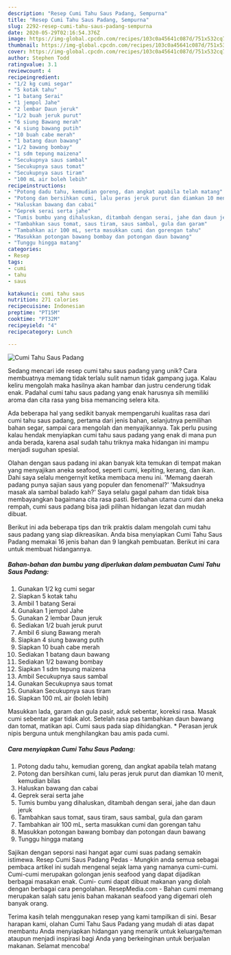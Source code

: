 ```yaml
---
description: "Resep Cumi Tahu Saus Padang, Sempurna"
title: "Resep Cumi Tahu Saus Padang, Sempurna"
slug: 2292-resep-cumi-tahu-saus-padang-sempurna
date: 2020-05-29T02:16:54.376Z
image: https://img-global.cpcdn.com/recipes/103c0a45641c087d/751x532cq70/cumi-tahu-saus-padang-foto-resep-utama.jpg
thumbnail: https://img-global.cpcdn.com/recipes/103c0a45641c087d/751x532cq70/cumi-tahu-saus-padang-foto-resep-utama.jpg
cover: https://img-global.cpcdn.com/recipes/103c0a45641c087d/751x532cq70/cumi-tahu-saus-padang-foto-resep-utama.jpg
author: Stephen Todd
ratingvalue: 3.1
reviewcount: 4
recipeingredient:
- "1/2 kg cumi segar"
- "5 kotak tahu"
- "1 batang Serai"
- "1 jempol Jahe"
- "2 lembar Daun jeruk"
- "1/2 buah jeruk purut"
- "6 siung Bawang merah"
- "4 siung bawang putih"
- "10 buah cabe merah"
- "1 batang daun bawang"
- "1/2 bawang bombay"
- "1 sdm tepung maizena"
- "Secukupnya saus sambal"
- "Secukupnya saus tomat"
- "Secukupnya saus tiram"
- "100 mL air boleh lebih"
recipeinstructions:
- "Potong dadu tahu, kemudian goreng, dan angkat apabila telah matang"
- "Potong dan bersihkan cumi, lalu peras jeruk purut dan diamkan 10 menit, kemudian bilas"
- "Haluskan bawang dan cabai"
- "Geprek serai serta jahe"
- "Tumis bumbu yang dihaluskan, ditambah dengan serai, jahe dan daun jeruk"
- "Tambahkan saus tomat, saus tiram, saus sambal, gula dan garam"
- "Tambahkan air 100 mL, serta masukkan cumi dan gorengan tahu"
- "Masukkan potongan bawang bombay dan potongan daun bawang"
- "Tunggu hingga matang"
categories:
- Resep
tags:
- cumi
- tahu
- saus

katakunci: cumi tahu saus 
nutrition: 271 calories
recipecuisine: Indonesian
preptime: "PT15M"
cooktime: "PT32M"
recipeyield: "4"
recipecategory: Lunch

---
```



![Cumi Tahu Saus Padang](https://img-global.cpcdn.com/recipes/103c0a45641c087d/751x532cq70/cumi-tahu-saus-padang-foto-resep-utama.jpg)

Sedang mencari ide resep cumi tahu saus padang yang unik? Cara membuatnya memang tidak terlalu sulit namun tidak gampang juga. Kalau keliru mengolah maka hasilnya akan hambar dan justru cenderung tidak enak. Padahal cumi tahu saus padang yang enak harusnya sih memiliki aroma dan cita rasa yang bisa memancing selera kita.

Ada beberapa hal yang sedikit banyak mempengaruhi kualitas rasa dari cumi tahu saus padang, pertama dari jenis bahan, selanjutnya pemilihan bahan segar, sampai cara mengolah dan menyajikannya. Tak perlu pusing kalau hendak menyiapkan cumi tahu saus padang yang enak di mana pun anda berada, karena asal sudah tahu triknya maka hidangan ini mampu menjadi suguhan spesial.

Olahan dengan saus padang ini akan banyak kita temukan di tempat makan yang menyajikan aneka seafood, seperti cumi, kepiting, kerang, dan ikan. Dahi saya selalu mengernyit ketika membaca menu ini. &#39;Memang daerah padang punya sajian saus yang populer dan fenomenal?&#39; &#39;Maksudnya masak ala sambal balado kah?&#39; Saya selalu gagal paham dan tidak bisa membayangkan bagaimana cita rasa pasti. Berbahan utama cumi dan aneka rempah, cumi saus padang bisa jadi pilihan hidangan lezat dan mudah dibuat.


Berikut ini ada beberapa tips dan trik praktis dalam mengolah cumi tahu saus padang yang siap dikreasikan. Anda bisa menyiapkan Cumi Tahu Saus Padang memakai 16 jenis bahan dan 9 langkah pembuatan. Berikut ini cara untuk membuat hidangannya.

<!--inarticleads1-->

##### Bahan-bahan dan bumbu yang diperlukan dalam pembuatan Cumi Tahu Saus Padang:

1. Gunakan 1/2 kg cumi segar
1. Siapkan 5 kotak tahu
1. Ambil 1 batang Serai
1. Gunakan 1 jempol Jahe
1. Gunakan 2 lembar Daun jeruk
1. Sediakan 1/2 buah jeruk purut
1. Ambil 6 siung Bawang merah
1. Siapkan 4 siung bawang putih
1. Siapkan 10 buah cabe merah
1. Sediakan 1 batang daun bawang
1. Sediakan 1/2 bawang bombay
1. Siapkan 1 sdm tepung maizena
1. Ambil Secukupnya saus sambal
1. Gunakan Secukupnya saus tomat
1. Gunakan Secukupnya saus tiram
1. Siapkan 100 mL air (boleh lebih)


Masukkan lada, garam dan gula pasir, aduk sebentar, koreksi rasa. Masak cumi sebentar agar tidak alot. Setelah rasa pas tambahkan daun bawang dan tomat, matikan api. Cumi saus pada siap dihidangkan. * Perasan jeruk nipis berguna untuk menghilangkan bau amis pada cumi. 

<!--inarticleads2-->

##### Cara menyiapkan Cumi Tahu Saus Padang:

1. Potong dadu tahu, kemudian goreng, dan angkat apabila telah matang
1. Potong dan bersihkan cumi, lalu peras jeruk purut dan diamkan 10 menit, kemudian bilas
1. Haluskan bawang dan cabai
1. Geprek serai serta jahe
1. Tumis bumbu yang dihaluskan, ditambah dengan serai, jahe dan daun jeruk
1. Tambahkan saus tomat, saus tiram, saus sambal, gula dan garam
1. Tambahkan air 100 mL, serta masukkan cumi dan gorengan tahu
1. Masukkan potongan bawang bombay dan potongan daun bawang
1. Tunggu hingga matang


Sajikan dengan seporsi nasi hangat agar cumi suas padang semakin istimewa. Resep Cumi Saus Padang Pedas - Mungkin anda semua sebagai pembaca artikel ini sudah mengenal sejak lama yang namanya cumi-cumi. Cumi-cumi merupakan golongan jenis seafood yang dapat dijadikan berbagai masakan enak. Cumi- cumi dapat dibuat makanan yang diolah dengan berbagai cara pengolahan. ResepMedia.com - Bahan cumi memang merupakan salah satu jenis bahan makanan seafood yang digemari oleh banyak orang. 

Terima kasih telah menggunakan resep yang kami tampilkan di sini. Besar harapan kami, olahan Cumi Tahu Saus Padang yang mudah di atas dapat membantu Anda menyiapkan hidangan yang menarik untuk keluarga/teman ataupun menjadi inspirasi bagi Anda yang berkeinginan untuk berjualan makanan. Selamat mencoba!
